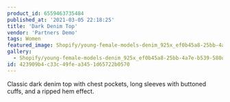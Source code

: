 ```yaml
---
product_id: 6559463735484
published_at: '2021-03-05 22:18:25'
title: 'Dark Denim Top'
vendor: 'Partners Demo'
tags: Women
featured_image: Shopify/young-female-models-denim_925x_ef0b45a8-25bb-4a7e-b539-580d2c6e20ad.jpg
gallery:
  - Shopify/young-female-models-denim_925x_ef0b45a8-25bb-4a7e-b539-580d2c6e20ad.jpg
id: 423909b4-c33c-49fe-a345-1d65722b0570
---
```

<p>Classic dark denim top with chest pockets, long sleeves with buttoned cuffs, and a ripped hem effect.</p>